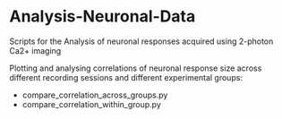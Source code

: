 # Analysis-Neuronal-Data

Scripts for the Analysis of neuronal responses acquired using 2-photon Ca2+ imaging

Plotting and analysing correlations of neuronal response size across different recording sessions
and different experimental groups: 
- compare_correlation_across_groups.py
- compare_correlation_within_group.py
